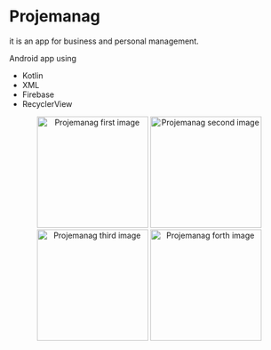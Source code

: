 # Projemanag
it is an app for business and personal management.

Android app using 
- Kotlin
- XML
- Firebase
- RecyclerView

<p align="center">
  <img width="200" src="https://user-images.githubusercontent.com/70924560/150989399-2d08184b-8545-4492-8d0f-e92b62154a04.png" alt="Projemanag first image">
  <img width="200" src="https://user-images.githubusercontent.com/70924560/150989410-4abc5933-d2b1-4024-a57b-835e9c787081.png" alt="Projemanag second image">
  <img width="200" src="https://user-images.githubusercontent.com/70924560/150989422-cc430d2d-c721-4566-8289-6db0c5c2b01d.png" alt="Projemanag third image">
  <img width="200" src="https://user-images.githubusercontent.com/70924560/150989435-b2115801-efb5-467e-b899-23b219b22efd.png" alt="Projemanag forth image">
</p>

